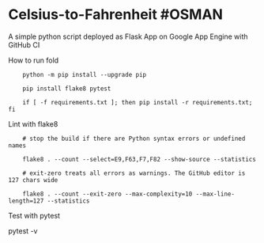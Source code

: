 # Celsius-to-Fahrenheit #OSMAN
A simple python script deployed as Flask App on Google App Engine with GitHub CI

How to run fold
        
        python -m pip install --upgrade pip
        
        pip install flake8 pytest
       
        if [ -f requirements.txt ]; then pip install -r requirements.txt; fi
  
Lint with flake8
       
        # stop the build if there are Python syntax errors or undefined names
     
        flake8 . --count --select=E9,F63,F7,F82 --show-source --statistics
      
        # exit-zero treats all errors as warnings. The GitHub editor is 127 chars wide
     
        flake8 . --count --exit-zero --max-complexity=10 --max-line-length=127 --statistics


Test with pytest

pytest -v
